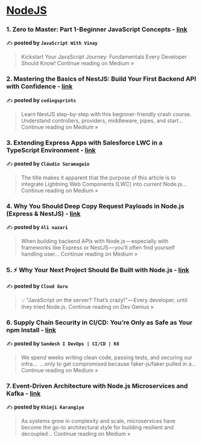
<h1><a href=https://medium.com/tag/nodejs/recommended target="_blank" rel="noopener noreferrer">NodeJS</a></h1>
<h3>1.  Zero to Master: Part 1-Beginner JavaScript Concepts  - <a href="https://medium.com/@javaScriptwithvinay/zero-to-master-part-1-beginner-javascript-concepts-e2bd2e813736?source=rss------nodejs-5" target="_blank" rel="noopener noreferrer">link</a></h3>

✍️ **posted by `JavaScript With Vinay`**

<blockquote>Kickstart Your JavaScript Journey: Fundamentals Every Developer Should Know!
Continue reading on Medium »</blockquote>

<h3>2. Mastering the Basics of NestJS: Build Your First Backend API with Confidence - <a href="https://medium.com/@codingsprints/mastering-the-basics-of-nestjs-build-your-first-backend-api-with-confidence-12a328552287?source=rss------nodejs-5" target="_blank" rel="noopener noreferrer">link</a></h3>

✍️ **posted by `codingsprints`**

<blockquote>Learn NestJS step-by-step with this beginner-friendly crash course. Understand controllers, providers, middleware, pipes, and start…
Continue reading on Medium »</blockquote>

<h3>3. Extending Express Apps with Salesforce LWC in a TypeScript Environment - <a href="https://medium.com/@csaramagaio/extending-express-apps-with-salesforce-lwc-in-a-typescript-environment-7e6e656be2d2?source=rss------nodejs-5" target="_blank" rel="noopener noreferrer">link</a></h3>

✍️ **posted by `Cláudio Saramagaio`**

<blockquote>The title makes it apparent that the purpose of this article is to integrate Lightning Web Components (LWC) into current Node.js…
Continue reading on Medium »</blockquote>

<h3>4. Why You Should Deep Copy Request Payloads in Node.js (Express & NestJS) - <a href="https://medium.com/@backendwithali/why-you-should-deep-copy-request-payloads-in-node-js-express-nestjs-f8b7922a6337?source=rss------nodejs-5" target="_blank" rel="noopener noreferrer">link</a></h3>

✍️ **posted by `Ali nazari`**

<blockquote>When building backend APIs with Node.js — especially with frameworks like Express or NestJS — you’ll often find yourself handling user…
Continue reading on Medium »</blockquote>

<h3>5. ⚡ Why Your Next Project Should Be Built with Node.js - <a href="https://blog.devgenius.io/why-your-next-project-should-be-built-with-node-js-9f1aa363c5a5?source=rss------nodejs-5" target="_blank" rel="noopener noreferrer">link</a></h3>

✍️ **posted by `Cloud Guru`**

<blockquote>💡 “JavaScript on the server? That’s crazy!” — Every developer, until they tried Node.js.
Continue reading on Dev Genius »</blockquote>

<h3>6. Supply Chain Security in CI/CD: You’re Only as Safe as Your npm Install - <a href="https://medium.com/@sandeshkumarsonigzr1807/supply-chain-security-in-ci-cd-youre-only-as-safe-as-your-npm-install-626accde5562?source=rss------nodejs-5" target="_blank" rel="noopener noreferrer">link</a></h3>

✍️ **posted by `Sandesh I DevOps | CI/CD | K8`**

<blockquote>We spend weeks writing clean code, passing tests, and securing our infra…
 …only to get compromised because faker-js/faker pulled in a…
Continue reading on Medium »</blockquote>

<h3>7. Event-Driven Architecture with Node.js Microservices and Kafka - <a href="https://medium.com/@khimjimca/event-driven-architecture-with-node-js-microservices-and-kafka-b889a77f799f?source=rss------nodejs-5" target="_blank" rel="noopener noreferrer">link</a></h3>

✍️ **posted by `Khimji Karangiya`**

<blockquote>As systems grow in complexity and scale, microservices have become the go-to architectural style for building resilient and decoupled…
Continue reading on Medium »</blockquote>

